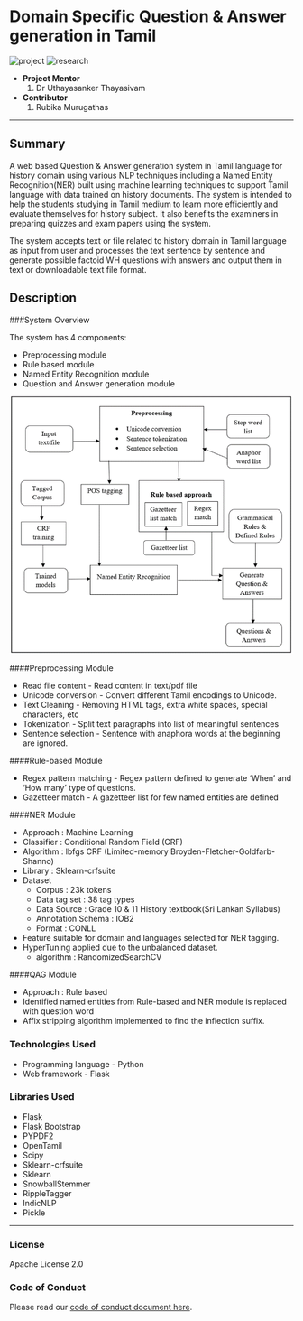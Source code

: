 # Domain Specific Question & Answer generation in Tamil

![project] ![research]



- <b>Project Mentor</b>
    1. Dr Uthayasanker Thayasivam
- <b>Contributor</b>
    1. Rubika Murugathas



---

## Summary

A web based Question & Answer generation system in Tamil language for history domain using various NLP techniques including
a Named Entity Recognition(NER) built using machine learning techniques to support Tamil language with data trained on history 
documents. The system is intended to help the students studying in Tamil medium to learn more efficiently and evaluate themselves 
for history subject. It also benefits the examiners in preparing quizzes and exam papers using the system.  
<p>The system accepts text or file related to history domain in Tamil language as input from user and processes the text 
sentence by sentence and generate possible factoid WH questions with answers and output them in text or downloadable text 
file format.</p>

## Description
###System Overview

The system has 4 components: 
- Preprocessing module
- Rule based module
- Named Entity Recognition module 
- Question and Answer generation module 

![img_3.png](docs/High_level_architecture.png)

####Preprocessing Module
- Read file content - Read content in text/pdf file
- Unicode conversion - Convert different Tamil encodings to Unicode.
- Text Cleaning - Removing HTML tags, extra white spaces, special characters, etc
- Tokenization - Split text paragraphs into list of meaningful sentences
- Sentence selection - Sentence with anaphora words at the beginning are ignored.

####Rule-based Module
- Regex pattern matching - Regex pattern defined to generate ‘When’ and ‘How many’ type of questions.
- Gazetteer match - A gazetteer list for few named entities are defined

####NER Module
- Approach : Machine Learning 
- Classifier : Conditional Random Field (CRF)
- Algorithm : lbfgs CRF (Limited-memory Broyden-Fletcher-Goldfarb-Shanno) 
- Library : Sklearn-crfsuite
- Dataset 
  - Corpus : 23k tokens 
  - Data tag set : 38 tag types
  - Data Source : Grade 10 & 11 History textbook(Sri Lankan Syllabus)
  - Annotation Schema : IOB2
  - Format : CONLL
- Feature suitable for domain and languages selected for NER tagging.  
- HyperTuning applied due to the unbalanced dataset.
  - algorithm : RandomizedSearchCV

####QAG Module
- Approach : Rule based
- Identified named entities from Rule-based and NER module is replaced with question word
- Affix stripping algorithm implemented to find the inflection suffix.

### Technologies Used
- Programming language - Python
- Web framework - Flask

### Libraries Used
- Flask
- Flask Bootstrap
- PYPDF2
- OpenTamil
- Scipy
- Sklearn-crfsuite
- Sklearn  
- SnowballStemmer
- RippleTagger
- IndicNLP
- Pickle

---

### License

Apache License 2.0

### Code of Conduct

Please read our [code of conduct document here](https://github.com/aaivu/aaivu-introduction/blob/master/docs/code_of_conduct.md).

[project]: https://img.shields.io/badge/-Project-blue
[research]: https://img.shields.io/badge/-Research-yellowgreen
